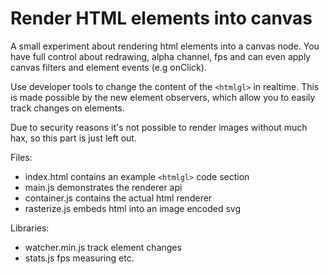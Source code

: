 # Render HTML elements into canvas

A small experiment about rendering html elements into a canvas node.
You have full control about redrawing, alpha channel, fps and can even apply canvas filters and element events (e.g onClick).

Use developer tools to change the content of the ``<htmlgl>`` in realtime. This is made possible by the new element observers, which allow you to easily track changes on elements.

Due to security reasons it's not possible to render images without much hax, so this part is just left out.

Files:
 - index.html contains an example ``<htmlgl>`` code section
 - main.js demonstrates the renderer api
 - container.js contains the actual html renderer
 - rasterize.js embeds html into an image encoded svg

Libraries:
 - watcher.min.js track element changes
 - stats.js fps measuring etc.